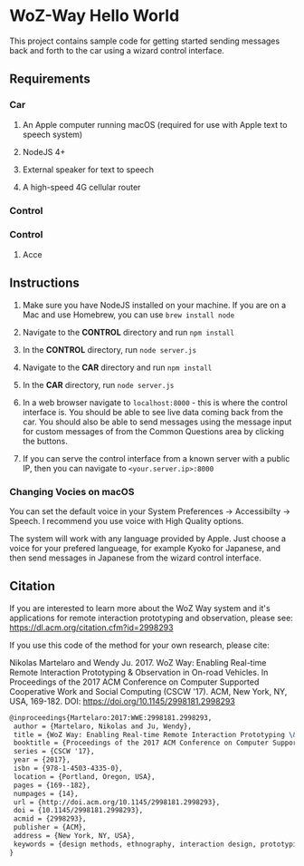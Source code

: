 # WoZ-Way Hello World

This project contains sample code for getting started sending messages back and
forth to the car using a wizard control interface.

## Requirements
### Car
1. An Apple computer running macOS (required for use with Apple text to speech system)

2. NodeJS 4+

3. External speaker for text to speech

4. A high-speed 4G cellular router

### Control

### Control
1. Acce

## Instructions
1. Make sure you have NodeJS installed on your machine. If you are on a Mac and
use Homebrew, you can use `brew install node`

2. Navigate to the **CONTROL** directory and run `npm install`

3. In the **CONTROL** directory, run `node server.js`

4. Navigate to the **CAR** directory and run `npm install`

5. In the **CAR** directory, run `node server.js`

6. In a web browser navigate to `localhost:8000` - this is where the control
interface is. You should be able to see live data coming back from the car. You
should also be able to send messages using the message input for custom messages
of from the Common Questions area by clicking the buttons.

7. If you can serve the control interface from a known server with a public IP, then you can navigate to `<your.server.ip>:8000`

### Changing Vocies on macOS

You can set the default voice in your System Preferences -> Accessibilty -> Speech. I recommend you use voice with High Quality options.

The system will work with any language provided by Apple. Just choose a voice for your prefered langueage, for example Kyoko for Japanese, and then send messages in Japanese from the wizard control interface.

## Citation
If you are interested to learn more about the WoZ Way system and it's applications for remote interaction prototyping and observation, please see: https://dl.acm.org/citation.cfm?id=2998293

If you use this code of the method for your own research, please cite:

Nikolas Martelaro and Wendy Ju. 2017. WoZ Way: Enabling Real-time Remote Interaction Prototyping & Observation in On-road Vehicles. In Proceedings of the 2017 ACM Conference on Computer Supported Cooperative Work and Social Computing (CSCW '17). ACM, New York, NY, USA, 169-182. DOI: https://doi.org/10.1145/2998181.2998293

```tex
@inproceedings{Martelaro:2017:WWE:2998181.2998293,
 author = {Martelaro, Nikolas and Ju, Wendy},
 title = {WoZ Way: Enabling Real-time Remote Interaction Prototyping \&\#38; Observation in On-road Vehicles},
 booktitle = {Proceedings of the 2017 ACM Conference on Computer Supported Cooperative Work and Social Computing},
 series = {CSCW '17},
 year = {2017},
 isbn = {978-1-4503-4335-0},
 location = {Portland, Oregon, USA},
 pages = {169--182},
 numpages = {14},
 url = {http://doi.acm.org/10.1145/2998181.2998293},
 doi = {10.1145/2998181.2998293},
 acmid = {2998293},
 publisher = {ACM},
 address = {New York, NY, USA},
 keywords = {design methods, ethnography, interaction design, prototyping, wizard of oz},
} 
```



